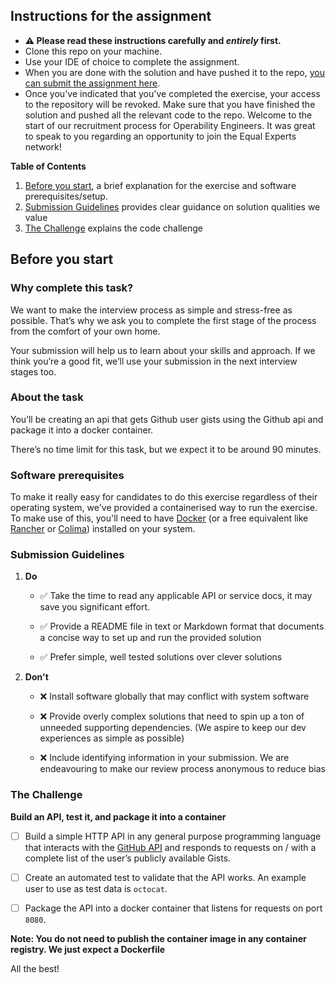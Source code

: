  ## Instructions for the assignment
* **⚠️ Please read these instructions carefully and _entirely_ first.**
* Clone this repo on your machine.
* Use your IDE of choice to complete the assignment.
* When you are done with the solution and have pushed it to the repo, [you can submit the assignment here](https://app.snapcode.review/submission_links/7d50014c-3b17-44dd-bb5e-f15b2e215db2).
* Once you've indicated that you've completed the exercise, your access to the repository will be revoked. Make sure that you have 
  finished the solution and pushed all the relevant code to the repo.
  Welcome to the start of our recruitment process for Operability Engineers. It was great to speak to you regarding an opportunity to join the Equal Experts network!

**Table of Contents**
1. [Before you start](#before-you-start), a brief explanation for the exercise and software prerequisites/setup.  
2. [Submission Guidelines](#submission-guidelines) provides clear guidance on solution qualities we value 
3. [The Challenge](#the-challenge) explains the code challenge

## Before you start
### Why complete this task?

We want to make the interview process as simple and stress-free as possible. That’s why we ask you to complete 
the first stage of the process from the comfort of your own home.

Your submission will help us to learn about your skills and approach. If we think you’re a good fit, we’ll use your submission in the next interview stages too.

### About the task

You’ll be creating an api that gets Github user gists using the Github api and package it into a docker container.

There’s no time limit for this task, but we expect it to be around 90 minutes.

### Software prerequisites
To make it really easy for candidates to do this exercise regardless of their operating system, we've provided a containerised
way to run the exercise. To make use of this, you'll need to have [Docker](https://www.docker.com/products/docker-desktop/) (or a free equivalent like [Rancher](https://rancherdesktop.io/) or [Colima](https://github.com/abiosoft/colima)) installed
on your system.

### Submission Guidelines

1. **Do**

   * ✅ Take the time to read any applicable API or service docs, it may save you significant effort.

   * ✅ Provide a README file in text or Markdown format that documents a concise way to set up and run the provided solution
   
   * ✅ Prefer simple, well tested solutions over clever solutions

2. **Don't**

   * ❌  Install software globally that may conflict with system software
   
   * ❌  Provide overly complex solutions that need to spin up a ton of unneeded supporting dependencies. (We aspire to keep our dev experiences as simple as possible)
   
   * ❌  Include identifying information in your submission. We are endeavouring to make our review process anonymous to reduce bias


### The Challenge

**Build an API, test it, and package it into a container**

- [ ] Build a simple HTTP API in any general purpose programming language that interacts with the [GitHub API](https://docs.github.com/en/rest/gists/gists#list-public-gists) and responds to requests on /<USER> with a complete list of the user’s publicly available Gists.

- [ ] Create an automated test to validate that the API works. An example user to use as test data is `octocat`.

- [ ] Package the API into a docker container that listens for requests on port `8080`.


**Note: You do not need to publish the container image in any container registry. We just expect a Dockerfile**


All the best!








